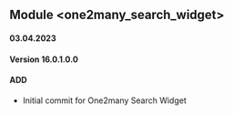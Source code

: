 ## Module <one2many_search_widget>

#### 03.04.2023
#### Version 16.0.1.0.0
#### ADD
- Initial commit for One2many Search Widget


